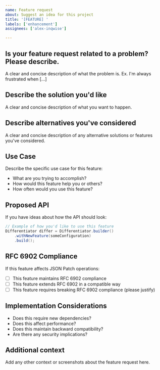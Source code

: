 ```yaml
---
name: Feature request
about: Suggest an idea for this project
title: '[FEATURE] '
labels: ['enhancement']
assignees: ['alex-inqwise']

---
```


## Is your feature request related to a problem? Please describe.
A clear and concise description of what the problem is. Ex. I'm always frustrated when [...]

## Describe the solution you'd like
A clear and concise description of what you want to happen.

## Describe alternatives you've considered
A clear and concise description of any alternative solutions or features you've considered.

## Use Case
Describe the specific use case for this feature:
- What are you trying to accomplish?
- How would this feature help you or others?
- How often would you use this feature?

## Proposed API
If you have ideas about how the API should look:

```java
// Example of how you'd like to use this feature
Differentiator differ = Differentiator.builder()
    .withNewFeature(someConfiguration)
    .build();
```

## RFC 6902 Compliance
If this feature affects JSON Patch operations:
- [ ] This feature maintains RFC 6902 compliance
- [ ] This feature extends RFC 6902 in a compatible way
- [ ] This feature requires breaking RFC 6902 compliance (please justify)

## Implementation Considerations
- Does this require new dependencies?
- Does this affect performance?
- Does this maintain backward compatibility?
- Are there any security implications?

## Additional context
Add any other context or screenshots about the feature request here.